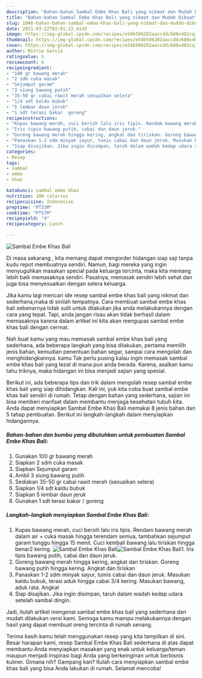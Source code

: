 ```yaml
---
description: "Bahan-bahan Sambal Embe Khas Bali yang nikmat dan Mudah Dibuat"
title: "Bahan-bahan Sambal Embe Khas Bali yang nikmat dan Mudah Dibuat"
slug: 1046-bahan-bahan-sambal-embe-khas-bali-yang-nikmat-dan-mudah-dibuat
date: 2021-03-22T02:01:22.414Z
image: https://img-global.cpcdn.com/recipes/e54b506202aaccdd/680x482cq70/sambal-embe-khas-bali-foto-resep-utama.jpg
thumbnail: https://img-global.cpcdn.com/recipes/e54b506202aaccdd/680x482cq70/sambal-embe-khas-bali-foto-resep-utama.jpg
cover: https://img-global.cpcdn.com/recipes/e54b506202aaccdd/680x482cq70/sambal-embe-khas-bali-foto-resep-utama.jpg
author: Mittie Garcia
ratingvalue: 5
reviewcount: 6
recipeingredient:
- "100 gr bawang merah"
- "2 sdm cuka masak"
- "Sejumput garam"
- "3 siung bawang putih"
- "35-50 gr cabai rawit merah sesuaikan selera"
- "1/4 sdt kaldu bubuk"
- "5 lembar daun jeruk"
- "1 sdt terasi bakar  goreng"
recipeinstructions:
- "Kupas bawang merah, cuci bersih lalu iris tipis. Rendam bawang merah dalam air + cuka masak hingga terendam semua, tambahkan sejumput garam tunggu hingga 15 menit. Cuci kembali bawang lalu tiriskan hingga benar2 kering."
- "Iris tipis bawang putih, cabai dan daun jeruk."
- "Goreng bawang merah hingga kering, angkat dan tiriskan. Goreng bawang putih hingga kering. Angkat dan tiriskan"
- "Panaskan 1-2 sdm minyak sayur, tumis cabai dan daun jeruk. Masukan kaldu bubuk, terasi aduk hingga cabai 3/4 kering. Masukan bawang, aduk rata. Angkat"
- "Siap disajikan. Jika ingin disimpan, taruh dalam wadah kedap udara setelah sambal dingin."
categories:
- Resep
tags:
- sambal
- embe
- khas

katakunci: sambal embe khas 
nutrition: 100 calories
recipecuisine: Indonesian
preptime: "PT33M"
cooktime: "PT57M"
recipeyield: "4"
recipecategory: Lunch

---
```



![Sambal Embe Khas Bali](https://img-global.cpcdn.com/recipes/e54b506202aaccdd/680x482cq70/sambal-embe-khas-bali-foto-resep-utama.jpg)

Di masa  sekarang , kita memang dapat mengorder hidangan siap saji tanpa kudu repot membuatnya sendiri. Namun, bagi mereka yang ingin menyuguhkan masakan special pada keluarga tercinta, maka kita memang lebih baik memasaknya sendiri. Pasalnya, memasak sendiri lebih sehat dan juga bisa menyesuaikan dengan selera keluarga.

Jika kamu lagi mencari ide resep sambal embe khas bali yang nikmat dan sederhana,maka di sinilah tempatnya. Cara membuat sambal embe khas bali  sebenarnya tidak sulit untuk dilakukan jika anda melakukannya dengan cara yang tepat. Tapi, anda jangan risau akan tidak berhasil dalam memasaknya 
karena dalam artikel ini kita akan mengupas sambal embe khas bali dengan cermat.  



Nah buat kamu yang mau memasak sambal embe khas bali yang sederhana, ada beberapa langkah yang bisa dilakukan, pertama memilih jenis bahan, kemudian penentuan bahan segar, sampai cara mengolah dan menghidangkannya. kamu Tak perlu pusing kalau ingin memasak sambal embe khas bali yang lezat di mana pun anda berada. Karena, asalkan kamu  tahu triknya, maka hidangan ini bisa menjadi sajian yang spesial.

Berikut ini, ada beberapa tips dan trik dalam mengolah resep sambal embe khas bali yang siap dihidangkan. Kali ini, yuk kita coba buat sambal embe khas bali sendiri di rumah. Tetap dengan bahan yang sederhana, sajian ini bisa memberi manfaat dalam membantu menjaga kesehatan tubuh kita. Anda dapat menyiapkan Sambal Embe Khas Bali memakai 8 jenis bahan dan 5 tahap pembuatan. Berikut ini langkah-langkah dalam menyiapkan hidangannya.

<!--inarticleads1-->

##### Bahan-bahan dan bumbu yang dibutuhkan untuk pembuatan Sambal Embe Khas Bali:

1. Gunakan 100 gr bawang merah
1. Siapkan 2 sdm cuka masak
1. Siapkan Sejumput garam
1. Ambil 3 siung bawang putih
1. Sediakan 35-50 gr cabai rawit merah (sesuaikan selera)
1. Siapkan 1/4 sdt kaldu bubuk
1. Siapkan 5 lembar daun jeruk
1. Gunakan 1 sdt terasi bakar / goreng




<!--inarticleads2-->

##### Langkah-langkah menyiapkan Sambal Embe Khas Bali:

1. Kupas bawang merah, cuci bersih lalu iris tipis. Rendam bawang merah dalam air + cuka masak hingga terendam semua, tambahkan sejumput garam tunggu hingga 15 menit. Cuci kembali bawang lalu tiriskan hingga benar2 kering.
<img src="https://img-global.cpcdn.com/steps/bae008c6dcce288f/160x128cq70/sambal-embe-khas-bali-langkah-memasak-1-foto.jpg" alt="Sambal Embe Khas Bali"><img src="https://img-global.cpcdn.com/steps/c27f3c66149b891a/160x128cq70/sambal-embe-khas-bali-langkah-memasak-1-foto.jpg" alt="Sambal Embe Khas Bali">1. Iris tipis bawang putih, cabai dan daun jeruk.
1. Goreng bawang merah hingga kering, angkat dan tiriskan. Goreng bawang putih hingga kering. Angkat dan tiriskan
1. Panaskan 1-2 sdm minyak sayur, tumis cabai dan daun jeruk. Masukan kaldu bubuk, terasi aduk hingga cabai 3/4 kering. Masukan bawang, aduk rata. Angkat
1. Siap disajikan. Jika ingin disimpan, taruh dalam wadah kedap udara setelah sambal dingin.




Jadi, itulah artikel mengenai  sambal embe khas bali  yang sederhana dan mudah dilakukan versi kami. Semoga kamu mampu melakukannya dengan hasil yang dapat membuat oreng tercinta di rumah senang. 

Terima kasih kamu telah menggunakan resep yang kita tampilkan di sini. Besar harapan kami, resep  Sambal Embe Khas Bali sederhana di atas dapat membantu Anda menyiapkan masakan yang enak untuk keluarga/teman maupun menjadi inspirasi bagi Anda yang berkeinginan untuk berbisnis kuliner. Gimana nih? Gampang kan? Itulah cara menyiapkan sambal embe khas bali yang bisa Anda lakukan di rumah. Selamat mencoba!

